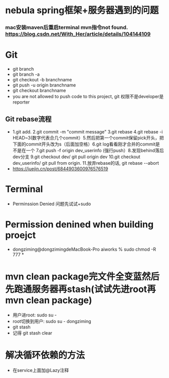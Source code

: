 # nebula spring框架+服务器遇到的问题

### mac安装maven后重启terminal mvn指令not found. https://blog.csdn.net/With_Her/article/details/104144109


# Git
* git branch
* git branch -a
* git checkout -b branchname
* git push -u origin branchname
* git checkout branchname
* you are not allowed to push code to this project, git 权限不是developer是reporter


## Git rebase流程
* 1.git add. 2.git commit -m "commit message" 3.git rebase 4.git rebase -i HEAD~3(数字代表合几个commit）5.然后把第一个commit保留pick开头，把下面的commit开头改为s（后面加空格）6.git log看看刚才合并的commit是不是在一个 7.git push -f origin dev_userinfo (强行push）8.发现behind落后dev分支 9.git checkout dev/ git pull origin dev 10.git checkout dev_userinfo/ git pull from origin. 11.放弃rebase的话, git rebase --abort
* https://juejin.cn/post/6844903600976576519


# Terminal   
* Perminssion Denied 问题先试试+sudo

# Permission denined when building proejct
* dongziming@dongzimingdeMacBook-Pro aiworks % sudo chmod -R 777 *

# mvn clean package完文件全变蓝然后先跑通服务器再stash(试试先进root再mvn clean package)
* 用户进root: sudo su -
* root切换到用户: sudo su - dongziming 
* git stash 
* 记得 git stash clear

# 解决循环依赖的方法
* 在service上面加@Lazy注释
